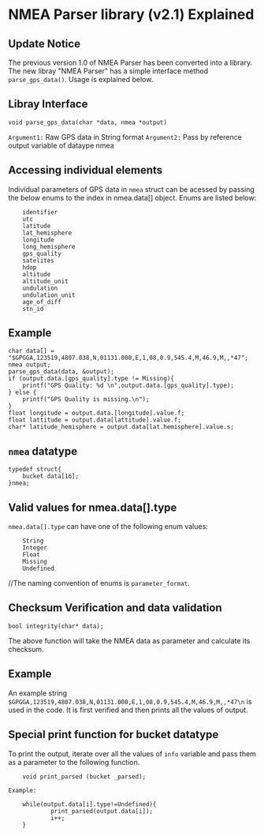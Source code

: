# NMEA Parser library (v2.1) Explained

## Update Notice
The previous version 1.0 of NMEA Parser has been converted into a library.
The new libray "NMEA Parser" has a simple interface method `parse_gps_data()`. Usage is explained below.

## Libray Interface
```
void parse_gps_data(char *data, nmea *output)
```
`Argument1:` Raw GPS data in String format
`Argument2:` Pass by reference output variable of dataype nmea

## Accessing individual elements
Individual parameters of GPS data in `nmea` struct can be acessed by passing the below enums to the index in nmea.data[] object. Enums are listed below: 
```
    identifier
    utc
    latitude
    lat_hemisphere
    longitude
    long_hemisphere
    gps_quality
    satelites
    hdop
    altitude
    altitude_unit
    undulation
    undulation_unit
    age_of_diff
    stn_id
```
##  Example
```
char data[] = "$GPGGA,123519,4807.038,N,01131.000,E,1,08,0.9,545.4,M,46.9,M,,*47";
nmea output;
parse_gps_data(data, &output);
if (output.data.[gps_quality].type != Missing){
    printf("GPS Quality: %d \n",output.data.[gps_quality].type);
} else {
    printf("GPS Quality is missing.\n");
}
float longitude = output.data.[longitude].value.f;
float lattitude = output.data[lattitude].value.f;
char* latitude_hemisphere = output.data[lat.hemisphere].value.s;
```

## `nmea` datatype
```
typedef struct{
    bucket data[16];
}nmea;
```

## Valid values for nmea.data[].type
`nmea.data[].type` can have one of the following enum values:
```
    String
    Integer
    Float
    Missing
    Undefined
```
//The naming convention of enums is `parameter_format`.

## Checksum Verification and data validation
```
bool integrity(char* data);
```
The above function will take the NMEA data as parameter and calculate its checksum.

## Example
An example string `$GPGGA,123519,4807.038,N,01131.000,E,1,08,0.9,545.4,M,46.9,M,,*47\n` is used in the code. It is first verified and then prints all the values of output.

## Special print function for bucket datatype 
To print the output, iterate over all the values of `info` variable and pass them as a parameter to the following function.
```
    void print_parsed (bucket _parsed);

Example:

    while(output.data[i].type!=Undefined){
            print_parsed(output.data[i]);
            i++;
    }
```